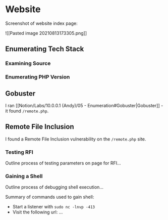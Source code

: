 # Website

Screenshot of website index page:

![[Pasted image 20210813173305.png]]

## Enumerating Tech Stack

### Examining Source

### Enumerating PHP Version

## Gobuster

I ran [[Notion/Labs/10.0.0.1 (Andy)/05 - Enumeration#Gobuster|Gobuster]] - it found `/remote.php`.

## Remote File Inclusion

I found a Remote File Inclusion vulnerability on the `/remote.php` site.

### Testing RFI

Outline process of testing parameters on page for RFI...

### Gaining a Shell

Outline process of debugging shell execution...

Summary of commands used to gain shell:
- Start a listener with `sudo nc -lnvp -413`
- Visit the following url: ...